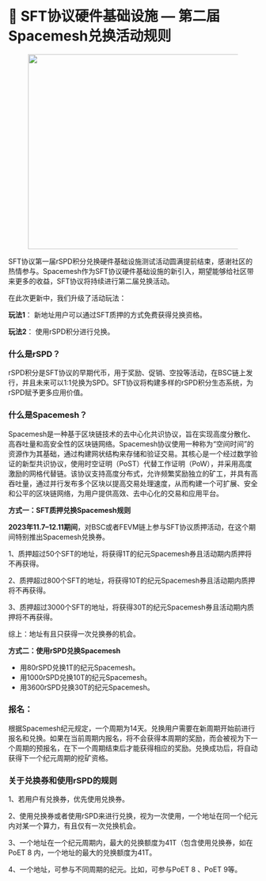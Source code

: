 # 🍻 SFT协议硬件基础设施 — 第二届Spacemesh兑换活动规则

<figure><img src="https://miro.medium.com/v2/resize:fit:1400/0*70NvrebOfBbpKew0" alt="" height="394" width="700"><figcaption></figcaption></figure>

SFT协议第一届rSPD积分兑换硬件基础设施测试活动圆满提前结束，感谢社区的热情参与。Spacemesh作为SFT协议硬件基础设施的新引入，期望能够给社区带来更多的收益，SFT协议将持续进行第二届兑换活动。

在此次更新中，我们升级了活动玩法：

**玩法1**： 新地址用户可以通过SFT质押的方式免费获得兑换资格。

**玩法2**： 使用rSPD积分进行兑换。

### **什么是rSPD？** <a href="#e470" id="e470"></a>

rSPD积分是SFT协议的早期代币，用于奖励、促销、空投等活动，在BSC链上发行，并且未来可以1:1兑换为SPD。SFT协议将构建多样的rSPD积分生态系统，为rSPD赋予更多应用价值。

### **什么是Spacemesh？** <a href="#1536" id="1536"></a>

Spacemesh是一种基于区块链技术的去中心化共识协议，旨在实现高度分散化、高吞吐量和高安全性的区块链网络。Spacemesh协议使用一种称为“空间时间”的资源作为其基础，通过构建网状结构来存储和验证交易。其核心是一个经过数学验证的新型共识协议，使用时空证明（PoST）代替工作证明（PoW），并采用高度激励的网格代替链。该协议支持高度分布式，允许频繁奖励独立的矿工，并具有高吞吐量，通过并行发布多个区块以提高交易处理速度，从而构建一个可扩展、安全和公平的区块链网络，为用户提供高效、去中心化的交易和应用平台。

**方式一：SFT质押兑换Spacemesh规则**

**2023年11.7–12.11期间**，对BSC或者FEVM链上参与SFT协议质押活动，在这个期间特别推出Spacemesh兑换券。

1、质押超过50个SFT的地址，将获得1T的纪元Spacemesh券且活动期内质押将不再获得。

2、质押超过800个SFT的地址，将获得10T的纪元Spacemesh券且活动期内质押将不再获得。

3、质押超过3000个SFT的地址，将获得30T的纪元Spacemesh券且活动期内质押将不再获得。

综上：地址有且只获得一次兑换券的机会。

**方式二：使用rSPD兑换Spacemesh**

* 用80rSPD兑换1T的纪元Spacemesh。
* 用1000rSPD兑换10T的纪元Spacemesh。
* 用3600rSPD兑换30T的纪元Spacemesh。

### **报名：** <a href="#e55f" id="e55f"></a>

根据Spacemesh纪元规定，一个周期为14天。兑换用户需要在新周期开始前进行报名和兑换。如果在当前周期内报名，将不会获得本周期的奖励，而会被视为下一个周期的预报名，在下一个周期结束后才能获得相应的奖励。兑换成功后，将自动获得下一个纪元周期的挖矿资格。

### **关于兑换券和使用rSPD的规则** <a href="#fe3b" id="fe3b"></a>

1、若用户有兑换券，优先使用兑换券。

2、使用兑换券或者使用rSPD来进行兑换，视为一次使用，一个地址在同一个纪元内对某一个算力，有且仅有一次兑换机会。

3、一个地址在一个纪元周期内，最大的兑换额度为41T（包含使用兑换券，如在PoET 8 内，一个地址的最大的兑换额度为41T。

4、一个地址，可参与不同周期的纪元。比如，可参与PoET 8 、PoET 9等。
